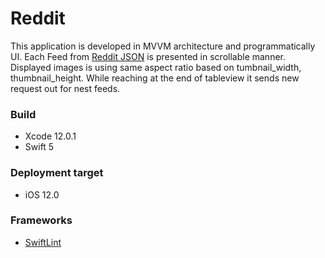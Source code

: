 # Reddit 

This application is developed in MVVM architecture and programmatically UI. Each Feed from [Reddit JSON](https://www.reddit.com/.json) is presented in scrollable manner. Displayed images is using same aspect ratio based on tumbnail_width, thumbnail_height. While reaching at the end of tableview it sends new request out for nest feeds.

### Build
- Xcode 12.0.1
- Swift 5

### Deployment target
- iOS 12.0
### Frameworks
- [SwiftLint](https://github.com/realm/SwiftLint)

